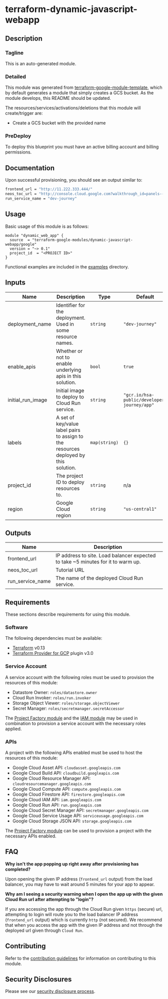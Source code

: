# terraform-dynamic-javascript-webapp

## Description
### Tagline
This is an auto-generated module.

### Detailed
This module was generated from [terraform-google-module-template](https://github.com/terraform-google-modules/terraform-google-module-template/), which by default generates a module that simply creates a GCS bucket. As the module develops, this README should be updated.

The resources/services/activations/deletions that this module will create/trigger are:

- Create a GCS bucket with the provided name

### PreDeploy
To deploy this blueprint you must have an active billing account and billing permissions.


## Documentation

Upon successful provisioning, you should see an output similar to:

```bash
frontend_url = "http://11.222.333.444/"
neos_toc_url = "http://console.cloud.google.com?walkthrough_id=panels--sic--dynamic-javascript-web-app_toc"
run_service_name = "dev-journey"
```

## Usage

Basic usage of this module is as follows:

```hcl
module "dynamic_web_app" {
  source  = "terraform-google-modules/dynamic-javascript-webapp/google"
  version = "~> 0.1"
  project_id  = "<PROJECT ID>"
}
```

Functional examples are included in the
[examples](./examples/) directory.

<!-- BEGINNING OF PRE-COMMIT-TERRAFORM DOCS HOOK -->
## Inputs

| Name | Description | Type | Default | Required |
|------|-------------|------|---------|:--------:|
| deployment\_name | Identifier for the deployment. Used in some resource names. | `string` | `"dev-journey"` | no |
| enable\_apis | Whether or not to enable underlying apis in this solution. | `bool` | `true` | no |
| initial\_run\_image | Initial image to deploy to Cloud Run service. | `string` | `"gcr.io/hsa-public/developer-journey/app"` | no |
| labels | A set of key/value label pairs to assign to the resources deployed by this solution. | `map(string)` | `{}` | no |
| project\_id | The project ID to deploy resources to. | `string` | n/a | yes |
| region | Google Cloud region | `string` | `"us-central1"` | no |

## Outputs

| Name | Description |
|------|-------------|
| frontend\_url | IP address to site. Load balancer expected to take ~5 minutes for it to warm up. |
| neos\_toc\_url | Tutorial URL |
| run\_service\_name | The name of the deployed Cloud Run service. |

<!-- END OF PRE-COMMIT-TERRAFORM DOCS HOOK -->

## Requirements

These sections describe requirements for using this module.

### Software

The following dependencies must be available:

- [Terraform][terraform] v0.13
- [Terraform Provider for GCP][terraform-provider-gcp] plugin v3.0

### Service Account

A service account with the following roles must be used to provision
the resources of this module:

- Datastore Owner: `roles/datastore.owner`
- Cloud Run Invoker: `roles/run.invoker`
- Storage Object Viewer: `roles/storage.objectViewer`
- Secret Manager: `roles/secretmanager.secretAccessor`

The [Project Factory module][project-factory-module] and the
[IAM module][iam-module] may be used in combination to provision a
service account with the necessary roles applied.

### APIs

A project with the following APIs enabled must be used to host the
resources of this module:

- Google Cloud Asset API: `cloudasset.googleapis.com`
- Google Cloud Build API: `cloudbuild.googleapis.com`
- Google Cloud Resource Manager API: `cloudresourcemanager.googleapis.com`
- Google Cloud Compute API: `compute.googleapis.com`
- Google Cloud Firestore API: `firestore.googleapis.com`
- Google Cloud IAM API: `iam.googleapis.com`
- Google Cloud Run API: `run.googleapis.com`
- Google Cloud Secret Manager API: `secretmanager.googleapis.com`
- Google Cloud Service Usage API: `serviceusage.googleapis.com`
- Google Cloud Storage JSON API: `storage.googleapis.com`

The [Project Factory module][project-factory-module] can be used to
provision a project with the necessary APIs enabled.

## FAQ

**Why isn't the app popping up right away after provisioning has completed?**

Upon opening the given IP address (`frontend_url` output) from the load balancer,
you may have to wait around 5 minutes for your app to appear.

**Why am I seeing a security warning when I open the app up with the given Cloud Run url after attempting to "login"?**

If you are accessing the app through the Cloud Run given `https` (secure) url,
attempting to login will route you to the load balancer IP address (`frontend_url` output) which is currently `http` (not secured).
We recommend that when you access the app with the given IP address and not through the deployed url given through `Cloud Run`.

## Contributing

Refer to the [contribution guidelines](./CONTRIBUTING.md) for
information on contributing to this module.

[iam-module]: https://registry.terraform.io/modules/terraform-google-modules/iam/google
[project-factory-module]: https://registry.terraform.io/modules/terraform-google-modules/project-factory/google
[terraform-provider-gcp]: https://www.terraform.io/docs/providers/google/index.html
[terraform]: https://www.terraform.io/downloads.html

## Security Disclosures

Please see our [security disclosure process](./SECURITY.md).
